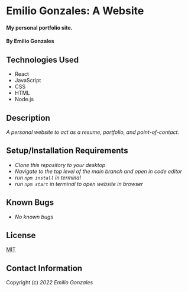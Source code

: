 # Emilio Gonzales: A Website

#### My personal portfolio site.

#### By Emilio Gonzales

## Technologies Used

* React
* JavaScript
* CSS
* HTML
* Node.js

## Description
_A personal website to act as a resume, portfolio, and point-of-contact._

## Setup/Installation Requirements
* _Clone this repository to your desktop_
* _Navigate to the top level of the main branch and open in code editor_
* _run <code>npm install</code> in terminal_
* _run <code>npm start</code> in terminal to open website in browser_

## Known Bugs
* _No known bugs_

## License
[MIT](https://choosealicense.com/licenses/mit/)

## Contact Information
Copyright (c) _2022_ _Emilio Gonzales_